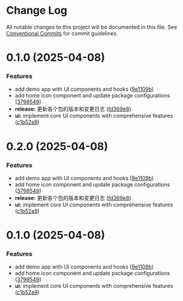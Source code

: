# Change Log

All notable changes to this project will be documented in this file.
See [Conventional Commits](https://conventionalcommits.org) for commit guidelines.

# 0.1.0 (2025-04-08)

### Features

- add demo app with UI components and hooks ([9e1109b](https://github.com/LynnCen/LynKit/commit/9e1109b1b6d0aca2721411e69518a02920dba5f5))
- add home icon component and update package configurations ([3798549](https://github.com/LynnCen/LynKit/commit/3798549355ba78fbbd02aef59947d5f6b522f056))
- **release:** 更新各个包的版本和变更日志 ([fd369e8](https://github.com/LynnCen/LynKit/commit/fd369e842950848466d62a6df228ce26b51651e5))
- **ui:** implement core UI components with comprehensive features ([c1b52a9](https://github.com/LynnCen/LynKit/commit/c1b52a9888325f3064362a55611e4208a386f3ca))

# 0.2.0 (2025-04-08)

### Features

- add demo app with UI components and hooks ([9e1109b](https://github.com/LynnCen/LynKit/commit/9e1109b1b6d0aca2721411e69518a02920dba5f5))
- add home icon component and update package configurations ([3798549](https://github.com/LynnCen/LynKit/commit/3798549355ba78fbbd02aef59947d5f6b522f056))
- **release:** 更新各个包的版本和变更日志 ([fd369e8](https://github.com/LynnCen/LynKit/commit/fd369e842950848466d62a6df228ce26b51651e5))
- **ui:** implement core UI components with comprehensive features ([c1b52a9](https://github.com/LynnCen/LynKit/commit/c1b52a9888325f3064362a55611e4208a386f3ca))

# 0.1.0 (2025-04-08)

### Features

- add demo app with UI components and hooks ([9e1109b](https://github.com/LynnCen/LynKit/commit/9e1109b1b6d0aca2721411e69518a02920dba5f5))
- add home icon component and update package configurations ([3798549](https://github.com/LynnCen/LynKit/commit/3798549355ba78fbbd02aef59947d5f6b522f056))
- **ui:** implement core UI components with comprehensive features ([c1b52a9](https://github.com/LynnCen/LynKit/commit/c1b52a9888325f3064362a55611e4208a386f3ca))
